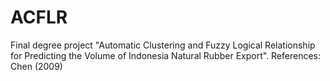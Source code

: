 # ACFLR
Final degree project "Automatic Clustering and Fuzzy Logical Relationship for Predicting the Volume of Indonesia Natural Rubber Export". References: Chen (2009)
